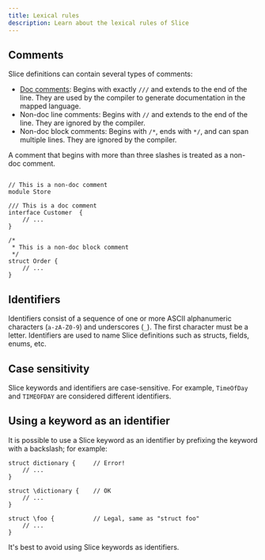 ```yaml
---
title: Lexical rules
description: Learn about the lexical rules of Slice
---
```


## Comments

Slice definitions can contain several types of comments:

- [Doc comments](/slice2/language-guide/doc-comments): Begins with exactly `///` and extends to the end of the line.
  They are used by the compiler to generate documentation in the mapped language.
- Non-doc line comments: Begins with `//` and extends to the end of the line. They are ignored by the compiler.
- Non-doc block comments: Begins with `/*`, ends with `*/`, and can span multiple lines. They are ignored by the compiler.

A comment that begins with more than three slashes is treated as a non-doc comment.

```slice

// This is a non-doc comment
module Store

/// This is a doc comment
interface Customer  {
    // ...
}

/*
 * This is a non-doc block comment
 */
struct Order {
    // ...
}
```

## Identifiers

Identifiers consist of a sequence of one or more ASCII alphanumeric characters (`a-zA-Z0-9`) and underscores (`_`).
The first character must be a letter. Identifiers are used to name Slice definitions such as structs, fields, enums, etc.

## Case sensitivity

Slice keywords and identifiers are case-sensitive. For example, `TimeOfDay` and `TIMEOFDAY` are
considered different identifiers.

## Using a keyword as an identifier

It is possible to use a Slice keyword as an identifier by prefixing the keyword with a backslash; for example:

```slice
struct dictionary {     // Error!
    // ...
}

struct \dictionary {    // OK
    // ...
}

struct \foo {           // Legal, same as "struct foo"
    // ...
}
```

It's best to avoid using Slice keywords as identifiers.
